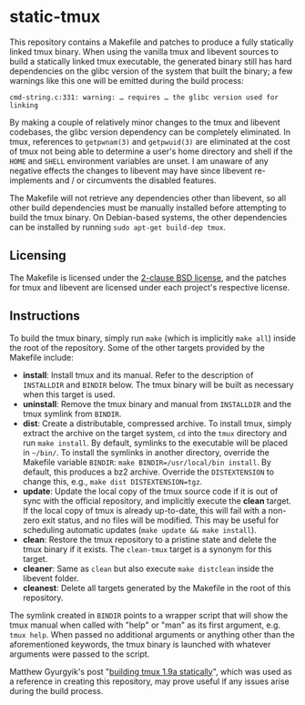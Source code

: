 static-tmux
===========

This repository contains a Makefile and patches to produce a fully statically
linked tmux binary. When using the vanilla tmux and libevent sources to build a
statically linked tmux executable, the generated binary still has hard
dependencies on the glibc version of the system that built the binary; a few
warnings like this one will be emitted during the build process:

    cmd-string.c:331: warning: … requires … the glibc version used for linking

By making a couple of relatively minor changes to the tmux and libevent
codebases, the glibc version dependency can be completely eliminated. In tmux,
references to `getpwnam(3)` and `getpwuid(3)` are eliminated at the cost of
tmux not being able to determine a user's home directory and shell if the
`HOME` and `SHELL` environment variables are unset. I am unaware of any
negative effects the changes to libevent may have since libevent re-implements
and / or circumvents the disabled features.

The Makefile will not retrieve any dependencies other than libevent, so all
other build dependencies must be manually installed before attempting to build
the tmux binary. On Debian-based systems, the other dependencies can be
installed by running `sudo apt-get build-dep tmux`.

Licensing
---------

The Makefile is licensed under the [2-clause BSD license][1], and the patches
for tmux and libevent are licensed under each project's respective license.

Instructions
------------

To build the tmux binary, simply run `make` (which is implicitly `make all`)
inside the root of the repository. Some of the other targets provided by the
Makefile include:

- **install**: Install tmux and its manual. Refer to the description of
  `INSTALLDIR` and `BINDIR` below. The tmux binary will be built as necessary
  when this target is used.
- **uninstall**: Remove the tmux binary and manual from `INSTALLDIR` and the
  tmux symlink from `BINDIR`.
- **dist**: Create a distributable, compressed archive. To install tmux, simply
  extract the archive on the target system, `cd` into the `tmux` directory and
  run `make install`. By default, symlinks to the executable will be placed in
  `~/bin/`. To install the symlinks in another directory, override the Makefile
  variable `BINDIR`: `make BINDIR=/usr/local/bin install`. By default, this
  produces a bz2 archive. Override the `DISTEXTENSION` to change this, e.g.,
  `make dist DISTEXTENSION=tgz`.
- **update**: Update the local copy of the tmux source code if it is out of
  sync with the official repository, and implicitly execute the **clean**
  target. If the local copy of tmux is already up-to-date, this will fail with
  a non-zero exit status, and no files will be modified. This may be useful for
  scheduling automatic updates (`make update && make install`).
- **clean**: Restore the tmux repository to a pristine state and delete the
  tmux binary if it exists. The `clean-tmux` target is a synonym for this
  target.
- **cleaner**: Same as `clean` but also execute `make distclean` inside the
  libevent folder.
- **cleanest**: Delete all targets generated by the Makefile in the root of
  this repository.

The symlink created in `BINDIR` points to a wrapper script that will show the
tmux manual when called with "help" or "man" as its first argument, e.g. `tmux
help`. When passed no additional arguments or anything other than the
aforementioned keywords, the tmux binary is launched with whatever arguments
were passed to the script.

Matthew Gyurgyik's post "[building tmux 1.9a statically][2]", which was used as
a reference in creating this repository, may prove useful if any issues arise
during the build process.

  [1]: http://opensource.org/licenses/BSD-2-Clause
  [2]: http://pyther.net/2014/03/building-tmux-1-9a-statically/
